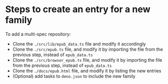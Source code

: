 # Steps to create an entry for a new family

To add a multi-spec repository:

- Clone the `./src/lib/epub_data.ts` file and modify it accordingly
- Clone the `./src/epub.ts` file, and modify it by importing the file from the previous step, instead of `epub_data.ts`
- Clone the `./src/browser_epub.ts` file, and modify it by importing the file from the previous step, instead of `epub_data.ts`
- Clone the `./docs/epub.html` file, and modify it by listing the new entries
- (Optional) add tasks to `deno.json` to include the new family
